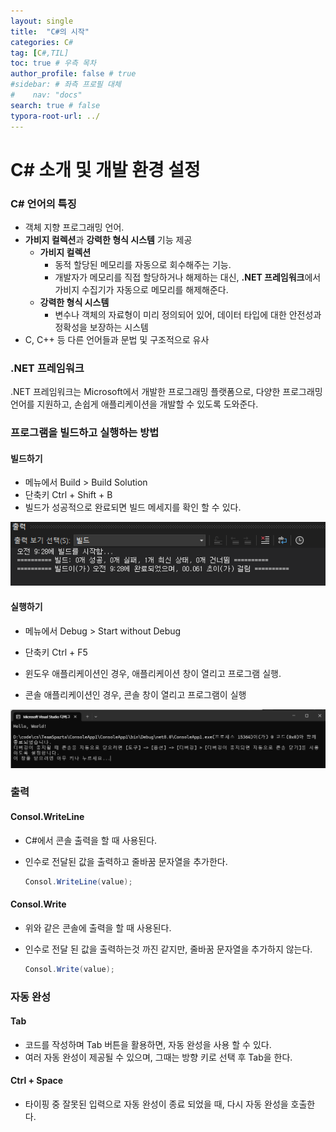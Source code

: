 ```yaml
---
layout: single
title:  "C#의 시작"
categories: C#
tag: [C#,TIL]
toc: true # 우측 목차
author_profile: false # true
#sidebar: # 좌측 프로필 대체
#    nav: "docs"
search: true # false
typora-root-url: ../
---
```


# C# 소개 및 개발 환경 설정



### C# 언어의 특징

- 객체 지향 프로그래밍 언어.
- **가비지 컬렉션**과 **강력한 형식 시스템** 기능 제공
  - **가비지 컬렉션**
    - 동적 할당된 메모리를 자동으로 회수해주는 기능.
    - 개발자가 메모리를 직접 할당하거나 해제하는 대신,
      **.NET 프레임워크**에서 가비지 수집기가 자동으로 메모리를 해제해준다.
  - **강력한 형식 시스템**
    - 변수나 객체의 자료형이 미리 정의되어 있어, 
      데이터 타입에 대한 안전성과 정확성을 보장하는 시스템
- C, C++ 등 다른 언어들과 문법 및 구조적으로 유사



### .NET 프레임워크

.NET 프레임워크는 Microsoft에서 개발한 프로그래밍 플랫폼으로,
다양한 프로그래밍 언어를 지원하고, 손쉽게 애플리케이션을 개발할 수 있도록 도와준다.



### 프로그램을 빌드하고 실행하는 방법

#### 빌드하기

- 메뉴에서 Build > Build Solution
- 단축키 Ctrl + Shift + B
- 빌드가 성공적으로 완료되면 빌드 메세지를 확인 할 수 있다.

![image-20250127092928466](/images/2025-01-27-0001/image-20250127092928466.png)

#### 실행하기

- 메뉴에서 Debug > Start without Debug

- 단축키 Ctrl + F5

- 윈도우 애플리케이션인 경우, 애플리케이션 창이 열리고 프로그램 실행.

- 콘솔 애플리케이션인 경우, 콘솔 창이 열리고 프로그램이 실행

![image-20250127093050936](/images/2025-01-27-0001/image-20250127093050936.png)



### 출력

#### Consol.WriteLine

- C#에서 콘솔 출력을 할 때 사용된다.

- 인수로 전달된 값을 출력하고 줄바꿈 문자열을 추가한다.

  ``` csharp
  Consol.WriteLine(value);
  ```

  

#### Consol.Write

- 위와 같은 콘솔에 출력을 할 때 사용된다.

- 인수로 전달 된 값을 출력하는것 까진 같지만, 줄바꿈 문자열을 추가하지 않는다.

  ``` csharp
  Consol.Write(value);
  ```

  

### 자동 완성

#### Tab

- 코드를 작성하며 Tab 버튼을 활용하면, 자동 완성을 사용 할 수 있다.
- 여러 자동 완성이 제공될 수 있으며, 그때는 방향 키로 선택 후 Tab을 한다.

#### Ctrl + Space

- 타이핑 중 잘못된 입력으로 자동 완성이 종료 되었을 때, 다시 자동 완성을 호출한다.